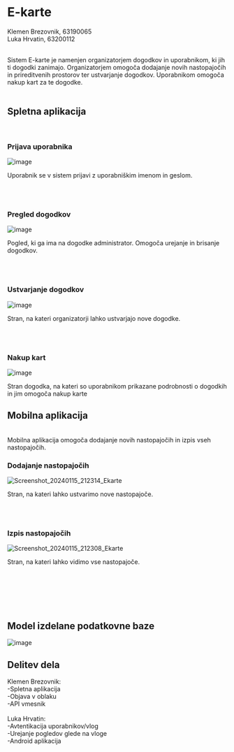 <h1>E-karte<br></h1>
Klemen Brezovnik, 63190065<br>
Luka Hrvatin, 63200112<br><br>

Sistem E-karte je namenjen organizatorjem dogodkov in uporabnikom, ki jih ti dogodki zanimajo.
Organizatorjem omogoča dodajanje novih nastopajočih in prireditvenih prostorov ter ustvarjanje dogodkov.
Uporabnikom omogoča nakup kart za te dogodke.
<br>
<br>
<h2>Spletna aplikacija</h2>
<br>
<h3>Prijava uporabnika</h3>

![image](https://github.com/klemenb242/E-karte/assets/78239302/a650ecd0-4218-4cf3-8d76-914a559682f8)

Uporabnik se v sistem prijavi z uporabniškim imenom in geslom.

<br><br>
<h3>Pregled dogodkov</h3>

![image](https://github.com/klemenb242/E-karte/assets/78239302/11868ad9-5799-4f0b-a847-2a6cfa735a47)


Pogled, ki ga ima na dogodke administrator. Omogoča urejanje in brisanje dogodkov.

<br><br>
<h3>Ustvarjanje dogodkov</h3>

![image](https://github.com/klemenb242/E-karte/assets/78239302/2232e284-bb80-4ae5-844c-1958c428f4c9)


Stran, na kateri organizatorji lahko ustvarjajo nove dogodke.

<br><br>
<h3>Nakup kart</h3>

![image](https://github.com/klemenb242/E-karte/assets/78239302/349d66ea-0840-44ff-a3c5-5c6d92f82a38)


Stran dogodka, na kateri so uporabnikom prikazane podrobnosti o dogodkih in jim omogoča nakup karte
<h2>Mobilna aplikacija</h2>
<br>
Mobilna aplikacija omogoča dodajanje novih nastopajočih in izpis vseh nastopajočih.
<h3>Dodajanje nastopajočih</h3>

![Screenshot_20240115_212314_Ekarte](https://github.com/klemenb242/E-karte/assets/78239302/c6e3a39d-9aeb-4004-8f42-a1d90d22059d)


Stran, na kateri lahko ustvarimo nove nastopajoče.

<br><br>

<h3>Izpis nastopajočih</h3>

![Screenshot_20240115_212308_Ekarte](https://github.com/klemenb242/E-karte/assets/78239302/8225c9c7-737a-423a-831a-f1f74d1ee844)


Stran, na kateri lahko vidimo vse nastopajoče.

<br><br>

<br><br>
<h2>Model izdelane podatkovne baze</h2>

![image](https://github.com/klemenb242/E-karte/assets/78239302/be8a51af-f7b3-43f3-b366-c952cc532476)

<H2>Delitev dela</H2>
Klemen Brezovnik:<br>
-Spletna aplikacija<br>
-Objava v oblaku<br>
-API vmesnik<br>
<br>
Luka Hrvatin:<br>
-Avtentikacija uporabnikov/vlog<br>
-Urejanje pogledov glede na vloge<br>
-Android aplikacija
